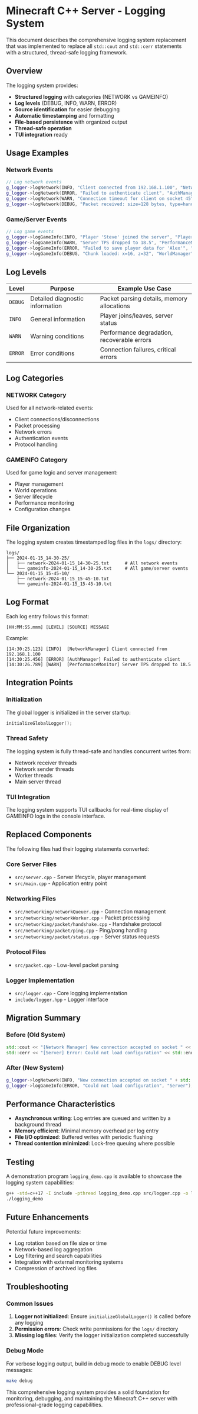 # Minecraft C++ Server - Logging System

This document describes the comprehensive logging system replacement that was implemented to replace all `std::cout` and `std::cerr` statements with a structured, thread-safe logging framework.

## Overview

The logging system provides:
- **Structured logging** with categories (NETWORK vs GAMEINFO)
- **Log levels** (DEBUG, INFO, WARN, ERROR)
- **Source identification** for easier debugging
- **Automatic timestamping** and formatting
- **File-based persistence** with organized output
- **Thread-safe operation**
- **TUI integration** ready

## Usage Examples

### Network Events
```cpp
// Log network events
g_logger->logNetwork(INFO, "Client connected from 192.168.1.100", "NetworkManager");
g_logger->logNetwork(ERROR, "Failed to authenticate client", "AuthManager");
g_logger->logNetwork(WARN, "Connection timeout for client on socket 45", "NetworkManager");
g_logger->logNetwork(DEBUG, "Packet received: size=128 bytes, type=handshake", "PacketHandler");
```

### Game/Server Events
```cpp
// Log game events  
g_logger->logGameInfo(INFO, "Player 'Steve' joined the server", "PlayerManager");
g_logger->logGameInfo(WARN, "Server TPS dropped to 18.5", "PerformanceMonitor");
g_logger->logGameInfo(ERROR, "Failed to save player data for 'Alex'", "DataManager");
g_logger->logGameInfo(DEBUG, "Chunk loaded: x=16, z=32", "WorldManager");
```

## Log Levels

| Level | Purpose | Example Use Case |
|-------|---------|------------------|
| `DEBUG` | Detailed diagnostic information | Packet parsing details, memory allocations |
| `INFO` | General information | Player joins/leaves, server status |
| `WARN` | Warning conditions | Performance degradation, recoverable errors |
| `ERROR` | Error conditions | Connection failures, critical errors |

## Log Categories

### NETWORK Category
Used for all network-related events:
- Client connections/disconnections
- Packet processing
- Network errors
- Authentication events
- Protocol handling

### GAMEINFO Category  
Used for game logic and server management:
- Player management
- World operations
- Server lifecycle
- Performance monitoring
- Configuration changes

## File Organization

The logging system creates timestamped log files in the `logs/` directory:

```
logs/
├── 2024-01-15_14-30-25/
│   ├── network-2024-01-15_14-30-25.txt      # All network events
│   └── gameinfo-2024-01-15_14-30-25.txt     # All game/server events
└── 2024-01-15_15-45-10/
    ├── network-2024-01-15_15-45-10.txt
    └── gameinfo-2024-01-15_15-45-10.txt
```

## Log Format

Each log entry follows this format:
```
[HH:MM:SS.mmm] [LEVEL] [SOURCE] MESSAGE
```

Example:
```
[14:30:25.123] [INFO]  [NetworkManager] Client connected from 192.168.1.100
[14:30:25.456] [ERROR] [AuthManager] Failed to authenticate client
[14:30:26.789] [WARN]  [PerformanceMonitor] Server TPS dropped to 18.5
```

## Integration Points

### Initialization
The global logger is initialized in the server startup:
```cpp
initializeGlobalLogger();
```

### Thread Safety
The logging system is fully thread-safe and handles concurrent writes from:
- Network receiver threads
- Network sender threads
- Worker threads
- Main server thread

### TUI Integration
The logging system supports TUI callbacks for real-time display of GAMEINFO logs in the console interface.

## Replaced Components

The following files had their logging statements converted:

### Core Server Files
- `src/server.cpp` - Server lifecycle, player management
- `src/main.cpp` - Application entry point

### Networking Files  
- `src/networking/networkQueuer.cpp` - Connection management
- `src/networking/networkWorker.cpp` - Packet processing
- `src/networking/packet/handshake.cpp` - Handshake protocol
- `src/networking/packet/ping.cpp` - Ping/pong handling
- `src/networking/packet/status.cpp` - Server status requests

### Protocol Files
- `src/packet.cpp` - Low-level packet parsing

### Logger Implementation
- `src/logger.cpp` - Core logging implementation
- `include/logger.hpp` - Logger interface

## Migration Summary

### Before (Old System)
```cpp
std::cout << "[Network Manager] New connection accepted on socket " << socket << std::endl;
std::cerr << "[Server] Error: Could not load configuration" << std::endl;
```

### After (New System)
```cpp
g_logger->logNetwork(INFO, "New connection accepted on socket " + std::to_string(socket), "NetworkManager");
g_logger->logGameInfo(ERROR, "Could not load configuration", "Server");
```

## Performance Characteristics

- **Asynchronous writing**: Log entries are queued and written by a background thread
- **Memory efficient**: Minimal memory overhead per log entry
- **File I/O optimized**: Buffered writes with periodic flushing
- **Thread contention minimized**: Lock-free queuing where possible

## Testing

A demonstration program `logging_demo.cpp` is available to showcase the logging system capabilities:

```bash
g++ -std=c++17 -I include -pthread logging_demo.cpp src/logger.cpp -o logging_demo
./logging_demo
```

## Future Enhancements

Potential future improvements:
- Log rotation based on file size or time
- Network-based log aggregation
- Log filtering and search capabilities
- Integration with external monitoring systems
- Compression of archived log files

## Troubleshooting

### Common Issues

1. **Logger not initialized**: Ensure `initializeGlobalLogger()` is called before any logging
2. **Permission errors**: Check write permissions for the `logs/` directory
3. **Missing log files**: Verify the logger initialization completed successfully

### Debug Mode

For verbose logging output, build in debug mode to enable DEBUG level messages:
```bash
make debug
```

This comprehensive logging system provides a solid foundation for monitoring, debugging, and maintaining the Minecraft C++ server with professional-grade logging capabilities.